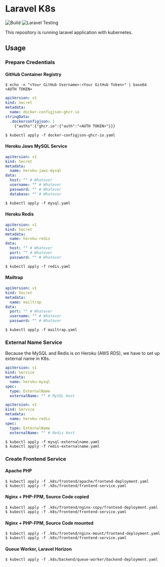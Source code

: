 # Laravel K8s

![Build](https://github.com/chivincent-rosetta/laravel-k8s/workflows/Docker%20Image%20Builder/badge.svg)
![Laravel Testing](https://github.com/chivincent-rosetta/laravel-k8s/workflows/Laravel%20Testing/badge.svg)

This repository is running laravel application with kubernetes.

## Usage

### Prepare Credentials

#### GitHub Container Registry

```
$ echo -n "<Your GitHub Username>:<Your GitHub Token>" | base64
<AUTH TOKEN>
```

```yaml
apiVersion: v1
kind: Secret
metadata:
  name: docker-configjson-ghcr-io
stringData:
  .dockerconfigjson: |
    {"auths":{"ghcr.io":{"auth":"<AUTH TOKEN>"}}}
```

```
$ kubectl apply -f docker-configjson-ghcr-io.yaml
```

#### Heroku Jaws MySQL Service

```yaml
apiVersion: v1
kind: Secret
metadata:
  name: heroku-jaws-mysql
data:
  host: "" # Whatever
  username: "" # Whatever
  password: "" # Whatever
  database: "" # Whatever
```

```
$ kubectl apply -f mysql.yaml
```

#### Heroku Redis

```yaml
apiVersion: v1
kind: Secret
metadata:
  name: heroku-redis
data:
  host: "" # Whatever
  port: "" # Whatever
  password: "" # Whatever
```

```
$ kubectl apply -f redis.yaml
```

#### Mailtrap

```yaml
apiVersion: v1
kind: Secret
metadata:
  name: mailtrap
data:
  port: "" # Whatever
  username: "" # Whatever
  password: "" # Whatever
```

```
$ kubectl apply -f mailtrap.yaml
```

### External Name Service

Because the MySQL and Redis is on Heroku (AWS RDS), we have to set up external name in K8s. 

```yaml
apiVersion: v1
kind: Service
metadata:
  name: heroku-mysql
spec:
  type: ExternalName
  externalName: "" # MySQL Host
```

```yaml
apiVersion: v1
kind: Service
metadata:
  name: heroku-redis
spec:
  type: ExternalName
  externalName: "" # Redis Host
```

```
$ kubectl apply -f mysql-externalname.yaml
$ kubectl apply -f redis-externalname.yaml
```

### Create Frontend Service

#### Apache PHP

```
$ kubectl apply -f .k8s/frontend/apache/frontend-deployment.yaml
$ kubectl apply -f .k8s/frontend/frontend-service.yaml
```

#### Nginx + PHP-FPM, Source Code copied

```
$ kubectl apply -f .k8s/frontend/nginx-copy/frontend-deployment.yaml
$ kubectl apply -f .k8s/frontend/frontend-service.yaml
```

#### Nginx + PHP-FPM, Source Code mounted

```
$ kubectl apply -f .k8s/frontend/nginx-mount/frontend-deployment.yaml
$ kubectl apply -f .k8s/frontend/frontend-service.yaml
```

#### Queue Worker, Laravel Horizon

```
$ kubectl apply -f .k8s/backend/queue-worker/backend-deployment.yaml
```
